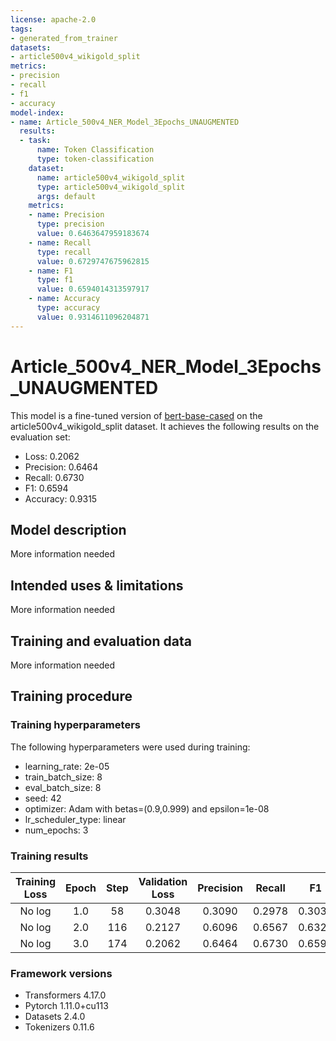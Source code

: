 ```yaml
---
license: apache-2.0
tags:
- generated_from_trainer
datasets:
- article500v4_wikigold_split
metrics:
- precision
- recall
- f1
- accuracy
model-index:
- name: Article_500v4_NER_Model_3Epochs_UNAUGMENTED
  results:
  - task:
      name: Token Classification
      type: token-classification
    dataset:
      name: article500v4_wikigold_split
      type: article500v4_wikigold_split
      args: default
    metrics:
    - name: Precision
      type: precision
      value: 0.6463647959183674
    - name: Recall
      type: recall
      value: 0.6729747675962815
    - name: F1
      type: f1
      value: 0.6594014313597917
    - name: Accuracy
      type: accuracy
      value: 0.9314611096204871
---
```


<!-- This model card has been generated automatically according to the information the Trainer had access to. You
should probably proofread and complete it, then remove this comment. -->

# Article_500v4_NER_Model_3Epochs_UNAUGMENTED

This model is a fine-tuned version of [bert-base-cased](https://huggingface.co/bert-base-cased) on the article500v4_wikigold_split dataset.
It achieves the following results on the evaluation set:
- Loss: 0.2062
- Precision: 0.6464
- Recall: 0.6730
- F1: 0.6594
- Accuracy: 0.9315

## Model description

More information needed

## Intended uses & limitations

More information needed

## Training and evaluation data

More information needed

## Training procedure

### Training hyperparameters

The following hyperparameters were used during training:
- learning_rate: 2e-05
- train_batch_size: 8
- eval_batch_size: 8
- seed: 42
- optimizer: Adam with betas=(0.9,0.999) and epsilon=1e-08
- lr_scheduler_type: linear
- num_epochs: 3

### Training results

| Training Loss | Epoch | Step | Validation Loss | Precision | Recall | F1     | Accuracy |
|:-------------:|:-----:|:----:|:---------------:|:---------:|:------:|:------:|:--------:|
| No log        | 1.0   | 58   | 0.3048          | 0.3090    | 0.2978 | 0.3033 | 0.8852   |
| No log        | 2.0   | 116  | 0.2127          | 0.6096    | 0.6567 | 0.6323 | 0.9271   |
| No log        | 3.0   | 174  | 0.2062          | 0.6464    | 0.6730 | 0.6594 | 0.9315   |


### Framework versions

- Transformers 4.17.0
- Pytorch 1.11.0+cu113
- Datasets 2.4.0
- Tokenizers 0.11.6
